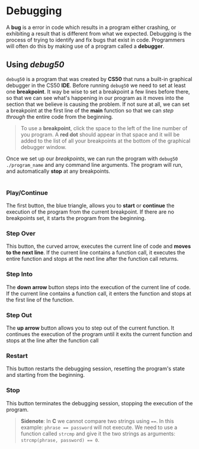 # Debugging
A **bug** is a error in code which results in a program either crashing, or exhibiting a result that is different from what we expected. Debugging is the process of trying to identify and fix bugs that exist in code. Programmers will often do this by making use of a program called a **debugger**.

## Using *debug50*

`debug50` is a program that was created by **CS50** that runs a built-in graphical debugger in the CS50 **IDE**. Before running `debug50` we need to set at least one **breakpoint**. It way be wise to set a breakpoint a few lines before there, so that we can see what's happening in our program as it moves into the section that we believe is causing the problem. If not sure at all, we can set a breakpoint at the first line of the **main** function so that we can *step through* the entire code from the beginning.

>To use a **breakpoint**, click the space to the left of the line number of you program. A **red dot** should appear in that space and it will be added to the list of all your breakpoints at the bottom of the graphical debugger window.

Once we set up our *breakpoints*, we can run the program with `debug50 ./program_name` and any command line arguments. The program will run, and automatically **stop** at any breakpoints.
<br><br>

### Play/Continue
The first button, the blue triangle, allows you to **start** or **continue** the execution of the program from the current breakpoint. If there are no breakpoints set, it starts the program from the beginning.

### Step Over
This button, the curved arrow, executes the current line of code and **moves to the next line**. If the current line contains a function call, it executes the entire function and stops at the next line after the function call returns.

### Step Into
The **down arrow** button steps into the execution of the current line of code. If the current line contains a function call, it enters the function and stops at the first line of the function.

### Step Out
The **up arrow** button allows you to step out of the current function. It continues the execution of the program until it exits the current function and stops at the line after the function call 

### Restart
This button restarts the debugging session, resetting the program's state and starting from the beginning.

### Stop
This button terminates the debugging session, stopping the execution of the program.

> **Sidenote**: In **C** we cannot compare two strings using `==`. In this example: `phrase == password` will not execute. We need to use a function called `strcmp` and give it the two strings as arguments: `strcmp(phrase, password) == 0`.